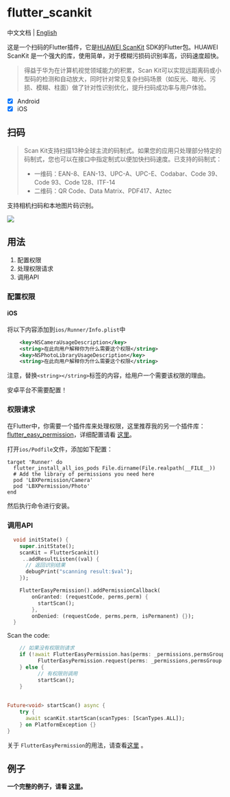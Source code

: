 # flutter_scankit

中文文档 | [English](README-zh.md)

这是一个扫码的Flutter插件，它是[HUAWEI ScanKit](https://developer.huawei.com/consumer/cn/doc/development/HMSCore-Guides-V5/service-introduction-0000001050041994-V5) SDK的Flutter包。HUAWEI ScanKit 是一个强大的库，使用简单，对于模糊污损码识别率高，识码速度超快。

> 得益于华为在计算机视觉领域能力的积累，Scan Kit可以实现远距离码或小型码的检测和自动放大，同时针对常见复杂扫码场景（如反光、暗光、污损、模糊、柱面）做了针对性识别优化，提升扫码成功率与用户体验。

- [x] Android
- [x] iOS

## 扫码

>   Scan Kit支持扫描13种全球主流的码制式。如果您的应用只处理部分特定的码制式，您也可以在接口中指定制式以便加快扫码速度。已支持的码制式：
>
>   - 一维码：EAN-8、EAN-13、UPC-A、UPC-E、Codabar、Code 39、Code 93、Code 128、ITF-14
>   - 二维码：QR Code、Data Matrix、PDF417、Aztec

支持相机扫码和本地图片码识别。


![](https://gitee.com/arcticfox1919/ImageHosting/raw/master/img/ScanScreenshot20210428.gif)


## 用法

1. 配置权限
2. 处理权限请求
3. 调用API

### 配置权限

#### iOS

将以下内容添加到`ios/Runner/Info.plist`中

```xml
    <key>NSCameraUsageDescription</key>
    <string>在此向用户解释你为什么需要这个权限</string>
    <key>NSPhotoLibraryUsageDescription</key>
    <string>在此向用户解释你为什么需要这个权限</string>
```

注意，替换`<string></string>`标签的内容，给用户一个需要该权限的理由。

安卓平台不需要配置！

### 权限请求

在Flutter中，你需要一个插件库来处理权限，这里推荐我的另一个插件库：[flutter_easy_permission](https://pub.dev/packages/flutter_easy_permission)，详细配置请看 [这里](https://github.com/arcticfox1919/flutter_easy_permission)。

打开`ios/Podfile`文件，添加如下配置：

```
target 'Runner' do
  flutter_install_all_ios_pods File.dirname(File.realpath(__FILE__))
  # Add the library of permissions you need here
  pod 'LBXPermission/Camera'
  pod 'LBXPermission/Photo'
end
```

然后执行命令进行安装。

### 调用API

```dart
  void initState() {
    super.initState();
    scanKit = FlutterScankit()
	 ..addResultListen((val) {
	  // 返回识别结果
      debugPrint("scanning result:$val");
    });

    FlutterEasyPermission().addPermissionCallback(
        onGranted: (requestCode, perms,perm) {
          startScan();
        },
        onDenied: (requestCode, perms,perm, isPermanent) {});
  }
```

Scan the code:

```dart
    // 如果没有权限则请求
    if (!await FlutterEasyPermission.has(perms: _permissions,permsGroup: _permissionGroup)) {
          FlutterEasyPermission.request(perms: _permissions,permsGroup: _permissionGroup);
    } else {
          // 有权限则调用
          startScan();
    }
    
    
Future<void> startScan() async {
    try {
      await scanKit.startScan(scanTypes: [ScanTypes.ALL]);
    } on PlatformException {}
}
```

关于 `FlutterEasyPermission`的用法，请查看[这里](https://github.com/arcticfox1919/flutter_easy_permission) 。

## 例子

**一个完整的例子，请看 [这里](https://github.com/arcticfox1919/flutter-scankit/blob/main/example/lib/main.dart)。**


